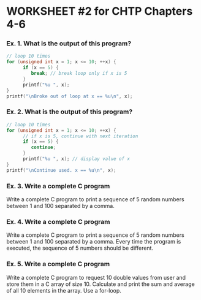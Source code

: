 # WORKSHEET #2 for CHTP Chapters 4-6


### Ex. 1. What is the output of this program?
```c
// loop 10 times
for (unsigned int x = 1; x <= 10; ++x) {
      if (x == 5) {
         break; // break loop only if x is 5
      } 
      printf("%u ", x); 
} 
printf("\nBroke out of loop at x == %u\n", x);	
```

### Ex. 2. What is the output of this program?
```c
// loop 10 times
for (unsigned int x = 1; x <= 10; ++x) {
      // if x is 5, continue with next iteration
      if (x == 5) {   
         continue; 
      }
      printf("%u ", x); // display value of x
} 
printf("\nContinue used. x == %u\n", x);	
```

### Ex. 3. Write a complete C program
Write a complete C program to print a sequence of 5 random numbers between 1 and 100 separated by a comma.

### Ex. 4. Write a complete C program
Write a complete C program to print a sequence of 5 random numbers between 1 and 100 separated by a comma. Every time the program is executed, the sequence of 5 numbers should be different.

### Ex. 5. Write a complete C program
Write a complete C program to request 10 double values from user and store them in a C array of size 10. Calculate and print the sum and average of all 10 elements in the array. Use a for-loop.





















	




